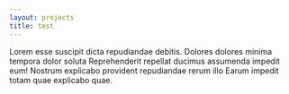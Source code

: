 ```yaml
---
layout: projects
title: test
---
```


Lorem esse suscipit dicta repudiandae debitis. Dolores dolores minima tempora dolor soluta Reprehenderit repellat ducimus assumenda impedit eum! Nostrum explicabo provident repudiandae rerum illo Earum impedit totam quae explicabo quae.
